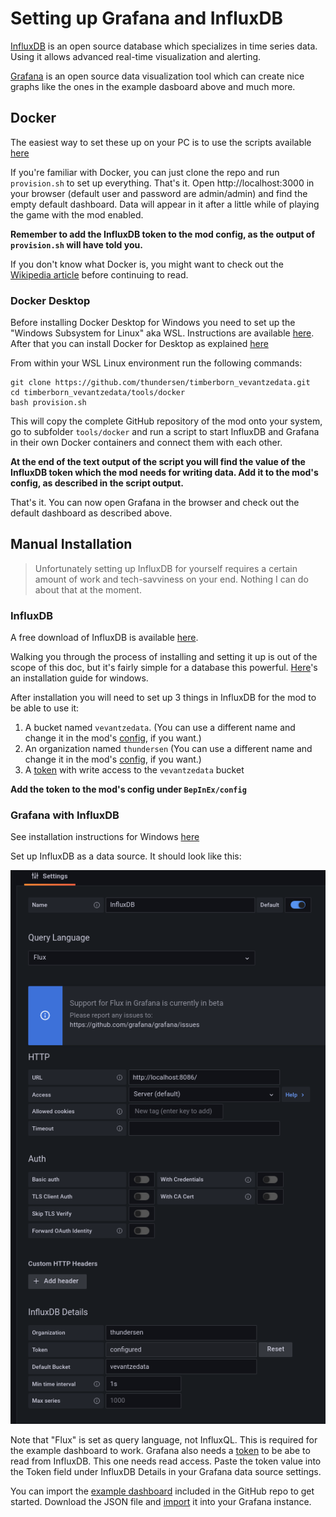 # Setting up Grafana and InfluxDB

[InfluxDB](https://www.influxdata.com/products/influxdb/) is an open source database which specializes in time series data. Using it allows advanced real-time visualization and alerting. 

[Grafana](https://grafana.com/grafana/) is an open source data visualization tool which can create nice graphs like the ones in the example dasboard above and much more. 

## Docker

The easiest way to set these up on your PC is to use the scripts available [here](https://github.com/thundersen/timberborn_vevantzedata/tree/main/tools/docker)

If you're familiar with Docker, you can just clone the repo and run `provision.sh` to set up everything. That's it. Open http://localhost:3000 in your browser (default user and password are admin/admin) and find the empty default dashboard. Data will appear in it after a little while of playing the game with the mod enabled. 

**Remember to add the InfluxDB token to the mod config, as the output of `provision.sh` will have told you.**

If you don't know what Docker is, you might want to check out the [Wikipedia article](https://en.wikipedia.org/wiki/Docker_(software)) before continuing to read.

### Docker Desktop

Before installing Docker Desktop for Windows you need to set up the "Windows Subsystem for Linux" aka WSL. Instructions are available [here](https://docs.microsoft.com/en-us/windows/wsl/install).
After that you can install Docker for Desktop as explained [here](https://docs.docker.com/desktop/windows/install/#install-docker-desktop-on-windows)

From within your WSL Linux environment run the following commands:
```
git clone https://github.com/thundersen/timberborn_vevantzedata.git
cd timberborn_vevantzedata/tools/docker
bash provision.sh
```
This will copy the complete GitHub repository of the mod onto your system, go to subfolder `tools/docker` and run a script to start InfluxDB and Grafana in their own Docker containers and connect them with each other. 

**At the end of the text output of the script you will find the value of the InfluxDB token which the mod needs for writing data. Add it to the mod's config, as described in the script output.**

That's it. You can now open Grafana in the browser and check out the default dashboard as described above.


## Manual Installation

> Unfortunately setting up InfluxDB for yourself requires a certain amount of work and tech-savviness on your end. Nothing I can do about that at the moment. 

### InfluxDB

A free download of InfluxDB is available [here](https://portal.influxdata.com/downloads/). 

Walking you through the process of installing and setting it up is out of the scope of this doc, but it's fairly simple for a database this powerful. [Here](https://docs.influxdata.com/influxdb/v2.0/install/?t=Windows)'s an installation guide for windows.

After installation you will need to set up 3 things in InfluxDB for the mod to be able to use it:
1. A bucket named `vevantzedata`. (You can use a different name and change it in the mod's [config](#config-settings), if you want.)
2. An organization named `thundersen` (You can use a different name and change it in the mod's [config](#config-settings), if you want.)
3. A [token](https://docs.influxdata.com/influxdb/cloud/security/tokens/create-token/) with write access to the `vevantzedata` bucket

**Add the token to the mod's config under `BepInEx/config`**


### Grafana with InfluxDB

See installation instructions for Windows [here](https://grafana.com/docs/grafana/latest/installation/windows/)

Set up InfluxDB as a data source. It should look like this:

![influx data source](https://raw.githubusercontent.com/thundersen/timberborn_vevantzedata/main/doc/grafana_influx_data_source.png)

Note that "Flux" is set as query language, not InfluxQL. This is required for the example dashboard to work. 
Grafana also needs a [token](https://docs.influxdata.com/influxdb/cloud/security/tokens/create-token/) to be abe to read from InfluxDB. This one needs read access. Paste the token value into the Token field under InfluxDB Details in your Grafana data source settings.

You can import the [example dashboard](https://raw.githubusercontent.com/thundersen/timberborn_vevantzedata/main/tools/grafana/dashboards/example_dashboard.json) included in the GitHub repo to get started. Download the JSON file and [import](https://grafana.com/docs/grafana/latest/dashboards/export-import/) it into your Grafana instance.

